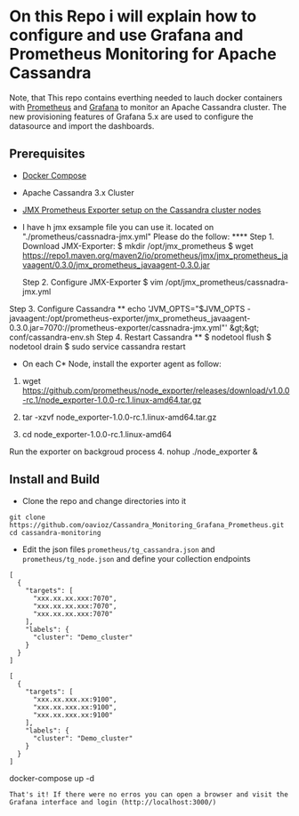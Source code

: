 # On this Repo i will explain how to configure and use Grafana and Prometheus Monitoring for Apache Cassandra
Note, that This repo contains everthing needed to lauch docker containers with [Prometheus](https://prometheus.io/) and [Grafana](https:/grafana.com/) to monitor an Apache Cassandra cluster.
The new provisioning features of Grafana 5.x are used to configure the datasource and import the dashboards.

## Prerequisites
* [Docker Compose](https://docs.docker.com/compose/install/#install-compose)
* Apache Cassandra 3.x Cluster

* [JMX Prometheus Exporter setup on the Cassandra cluster nodes](https://www.robustperception.io/monitoring-cassandra-with-prometheus/)
* I have h jmx exsample file you can use it. located on "./prometheus/cassnadra-jmx.yml"
Please do the follow:
    **** Step 1. Download JMX-Exporter:
$ mkdir /opt/jmx_prometheus
  $ wget https://repo1.maven.org/maven2/io/prometheus/jmx/jmx_prometheus_javaagent/0.3.0/jmx_prometheus_javaagent-0.3.0.jar

  Step 2. Configure JMX-Exporter
  $ vim /opt/jmx_prometheus/cassnadra-jmx.yml

Step 3. Configure Cassandra
**   echo 'JVM_OPTS="$JVM_OPTS -javaagent:/opt/prometheus-exporter/jmx_prometheus_javaagent-0.3.0.jar=7070:/<your exporter installation>/prometheus-exporter/cassnadra-jmx.yml"' &amp;gt;&amp;gt; conf/cassandra-env.sh
Step 4. Restart Cassandra
** $ nodetool flush
   $ nodetool drain
   $ sudo service cassandra restart


* On each C* Node,  install the exporter agent as follow:

1. wget https://github.com/prometheus/node_exporter/releases/download/v1.0.0-rc.1/node_exporter-1.0.0-rc.1.linux-amd64.tar.gz

2. tar -xzvf node_exporter-1.0.0-rc.1.linux-amd64.tar.gz

3. cd node_exporter-1.0.0-rc.1.linux-amd64

Run the exporter on backgroud process
4. nohup ./node_exporter &


## Install and Build
* Clone the repo and change directories into it
```
git clone https://github.com/oavioz/Cassandra_Monitoring_Grafana_Prometheus.git
cd cassandra-monitoring

```
* Edit the json files `prometheus/tg_cassandra.json` and `prometheus/tg_node.json` and define your collection endpoints
```
[
  {
    "targets": [ 
      "xxx.xx.xx.xxx:7070", 
      "xxx.xx.xx.xxx:7070", 
      "xxx.xx.xx.xxx:7070"
    ],
    "labels": {
      "cluster": "Demo_cluster"
    }
  }
]
```
```
[
  {
    "targets": [ 
      "xxx.xx.xxx.xx:9100", 
      "xxx.xx.xxx.xx:9100", 
      "xxx.xx.xxx.xx:9100"
    ],
    "labels": {
      "cluster": "Demo_cluster"
    }
  }
]
```

docker-compose up -d
```
That's it! If there were no erros you can open a browser and visit the Grafana interface and login (http://localhost:3000/)
